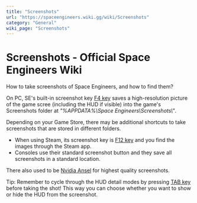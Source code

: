 ```yaml
---
title: "Screenshots"
url: "https://spaceengineers.wiki.gg/wiki/Screenshots"
category: "General"
wiki_page: "Screenshots"
---
```


# Screenshots - Official Space Engineers Wiki

How to take screenshots of Space Engineers, and how to find them?

On PC, SE's built-in screenshot key [F4 key](https://spaceengineers.wiki.gg/wiki/Key_Bindings "Key Bindings") saves a high-resolution picture of the game scree (including the HUD if visible) into the game's Screenshots folder at _"%APPDATA%\\Space Engineers\\Screenshots\\"_.

Depending on your Game Store, there may be additional shortcuts to take screenshots that are stored in different folders.

*   When using Steam, its screenshot key is [F12 key](https://spaceengineers.wiki.gg/wiki/Key_Bindings "Key Bindings") and you find the images through the Steam app.
*   Consoles use their standard screenshot button and they save all screenshots in a standard location.

There also used to be [Nvidia Ansel](https://spaceengineers.wiki.gg/wiki/Nvidia_Ansel "Nvidia Ansel") for highest quality screenshots.

Tip: Remember to cycle through the HUD detail modes by pressing [TAB key](https://spaceengineers.wiki.gg/wiki/Key_Bindings "Key Bindings") before taking the shot! This way you can choose whether you want to show or hide the HUD from the screenshot.